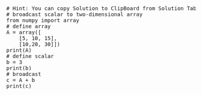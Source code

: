 <pre class="file" data-target="clipboard">
# Hint: You can copy Solution to ClipBoard from Solution Tab
# broadcast scalar to two-dimensional array
from numpy import array
# define array
A = array([
	[5, 10, 15],
	[10,20, 30]])
print(A)
# define scalar
b = 3
print(b)
# broadcast
c = A + b
print(c)

</pre>
